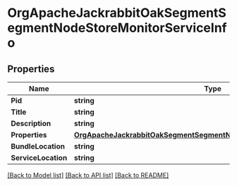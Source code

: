 # OrgApacheJackrabbitOakSegmentSegmentNodeStoreMonitorServiceInfo

## Properties
Name | Type | Description | Notes
------------ | ------------- | ------------- | -------------
**Pid** | **string** |  | [optional] 
**Title** | **string** |  | [optional] 
**Description** | **string** |  | [optional] 
**Properties** | [**OrgApacheJackrabbitOakSegmentSegmentNodeStoreMonitorServiceProperties**](orgApacheJackrabbitOakSegmentSegmentNodeStoreMonitorServiceProperties.md) |  | [optional] 
**BundleLocation** | **string** |  | [optional] 
**ServiceLocation** | **string** |  | [optional] 

[[Back to Model list]](../README.md#documentation-for-models) [[Back to API list]](../README.md#documentation-for-api-endpoints) [[Back to README]](../README.md)


